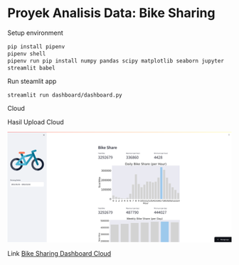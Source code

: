 # Proyek Analisis Data: Bike Sharing

Setup environment
```
pip install pipenv
pipenv shell
pipenv run pip install numpy pandas scipy matplotlib seaborn jupyter streamlit babel
```
Run steamlit app
```
streamlit run dashboard/dashboard.py
```

Cloud

Hasil Upload Cloud

![Hasil Cloud](streamlit.png)

Link [Bike Sharing Dashboard Cloud](https://app-dicoding-cmnxxykhvekwuwtunrx7ie.streamlit.app/)